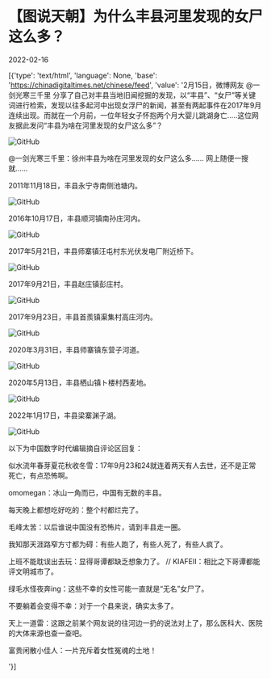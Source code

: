 # 【图说天朝】为什么丰县河里发现的女尸这么多？

2022-02-16

[{'type': 'text/html', 'language': None, 'base': 'https://chinadigitaltimes.net/chinese/feed', 'value': '2月15日，微博网友 @一剑光寒三千里 分享了自己对丰县当地旧闻挖掘的发现，以“丰县”、“女尸”等关键词进行检索，发现以往多起河中出现女浮尸的新闻，甚至有两起事件在2017年9月连续出现。而就在一个月前，一位年轻女子怀抱两个月大婴儿跳湖身亡&#8230;..这位网友据此发问“丰县为啥在河里发现的女尸这么多”？

![GitHub](https://chinadigitaltimes.net/chinese/files/2022/02/image-1645002342172.png)



@一剑光寒三千里：徐州丰县为啥在河里发现的女尸这么多…… 网上随便一搜就……





2011年11月18日，丰县永宁寺南侧池塘内。



![GitHub](https://chinadigitaltimes.net/chinese/files/2022/02/image-1645002793922.png)



2016年10月17日，丰县顺河镇南孙庄河内。



![GitHub](https://chinadigitaltimes.net/chinese/files/2022/02/image-1645002814459.png)



2017年5月21日，丰县师寨镇汪屯村东光伏发电厂附近桥下。



![GitHub](https://chinadigitaltimes.net/chinese/files/2022/02/image-1645002876141.png)



2017年9月21日，丰县赵庄镇彭庄村。



![GitHub](https://chinadigitaltimes.net/chinese/files/2022/02/image-1645002920178.png)



2017年9月23日，丰县首羨镇渠集村高庄河内。



![GitHub](https://chinadigitaltimes.net/chinese/files/2022/02/image-1645002949001.png)



2020年3月31日，丰县师寨镇东营子河道。



![GitHub](https://chinadigitaltimes.net/chinese/files/2022/02/image-1645002978073.png)



2020年5月13日，丰县栖山镇ト楼村西麦地。



![GitHub](https://chinadigitaltimes.net/chinese/files/2022/02/image-1645003000338.png)



2022年1月17日，丰县梁寨渊子湖。



![GitHub](https://chinadigitaltimes.net/chinese/files/2022/02/image-1645003021615.png)

以下为中国数字时代编辑摘自评论区回复：



似水流年春芽夏花秋收冬雪：17年9月23和24就连着两天有人去世，还不是正常死亡，有点恐怖啊。

omomegan：冰山一角而已，中国有无数的丰县。

每天晚上都想吃好吃的：整个村都烂完了。

毛峰太苦：以后谁说中国没有恐怖片，请到丰县走一圈。

我知那天涯路窄方寸都为碍：有些人跑了，有些人死了，有些人疯了。

上班不能耽误出去玩：显得哥谭都缺乏想象力了。 //  KIAFEII：相比之下哥谭都能评文明城市了。

绿毛水怪夜奔ing：这些不幸的女性可能一直就是“无名”女尸了。

不要躺着会变得不幸：对于一个县来说，确实太多了。

天上一道雷：这跟之前某个网友说的往河边一扔的说法对上了，那么医科大、医院的大体来源也查一查吧。

富贵闲散小佳人：一片充斥着女性冤魂的土地！

'}]